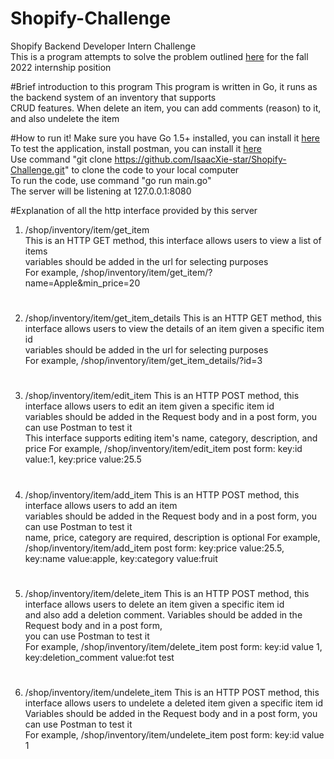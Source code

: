 # Shopify-Challenge
Shopify Backend Developer Intern Challenge\
This is a program attempts to solve the problem outlined [here](https://docs.google.com/document/d/1PoxpoaJymXmFB3iCMhGL6js-ibht7GO_DkCF2elCySU/edit) for the fall 2022 internship position

#Brief introduction to this program
This program is written in Go, it runs as the backend system of an inventory that supports\
CRUD features. When delete an item, you can add comments (reason) to it, and also undelete the item

#How to run it!
Make sure you have Go 1.5+ installed, you can install it [here](https://go.dev/doc/install) \
To test the application, install postman, you can install it [here](https://www.postman.com/downloads/) \
Use command "git clone https://github.com/IsaacXie-star/Shopify-Challenge.git" to clone the code to your local computer\
To run the code, use command "go run main.go"\
The server will be listening at 127.0.0.1:8080

#Explanation of all the http interface provided by this server
1. /shop/inventory/item/get_item\
This is an HTTP GET method, this interface allows users to view a list of items\
variables should be added in the url for selecting purposes\
For example, /shop/inventory/item/get_item/?name=Apple&min_price=20
#
2. /shop/inventory/item/get_item_details
This is an HTTP GET method, this interface allows users to view the details of an item given a specific item id\
variables should be added in the url for selecting purposes\
For example, /shop/inventory/item/get_item_details/?id=3
#
3. /shop/inventory/item/edit_item
This is an HTTP POST method, this interface allows users to edit an item given a specific item id\
variables should be added in the Request body and in a post form, you can use Postman to test it\
This interface supports editing item's name, category, description, and price
For example, /shop/inventory/item/edit_item
post form: key:id value:1, key:price value:25.5
#
4. /shop/inventory/item/add_item
This is an HTTP POST method, this interface allows users to add an item\
variables should be added in the Request body and in a post form, you can use Postman to test it\
name, price, category are required, description is optional
For example, /shop/inventory/item/add_item
post form: key:price value:25.5, key:name value:apple, key:category value:fruit
#
5. /shop/inventory/item/delete_item
This is an HTTP POST method, this interface allows users to delete an item given a specific item id\
and also add a deletion comment. Variables should be added in the Request body and in a post form, \
you can use Postman to test it\
For example, /shop/inventory/item/delete_item
post form: key:id value 1, key:deletion_comment value:fot test
#
6. /shop/inventory/item/undelete_item
This is an HTTP POST method, this interface allows users to undelete a deleted item given a specific item id\
Variables should be added in the Request body and in a post form, you can use Postman to test it\
For example, /shop/inventory/item/undelete_item
post form: key:id value 1